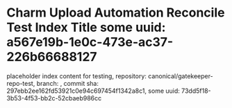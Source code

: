 # Charm Upload Automation Reconcile Test Index Title some uuid: a567e19b-1e0c-473e-ac37-226b66688127
 placeholder index content for testing,  repository: canonical/gatekeeper-repo-test,  branch: ,  commit sha: 297ebb2ee162fd53921c0e94c697454f1342a8c1,  some uuid: 73dd5f18-3b53-4f53-bb2c-52cbaeb986cc